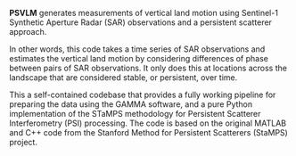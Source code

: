 **PSVLM** generates measurements of vertical land motion using Sentinel-1 Synthetic Aperture Radar (SAR) observations and a persistent scatterer approach. 

In other words, this code takes a time series of SAR observations and estimates the vertical land motion by considering differences of phase between pairs of SAR observations. It only does this at locations across the landscape that are considered stable, or persistent, over time.

This a self-contained codebase that provides a fully working pipeline for preparing the data using the GAMMA software, and a pure Python implementation of the STaMPS methodology for Persistent Scatterer Interferometry (PSI) processing. The code is based on the original MATLAB and C++ code from the Stanford Method for Persistent Scatterers (StaMPS) project.

